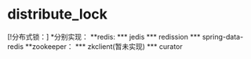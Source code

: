 # distribute_lock
[!分布式锁：]
*分别实现：
**redis:
   *** jedis
   *** redission
   *** spring-data-redis
**zookeeper：
   *** zkclient(暂未实现)
    *** curator
